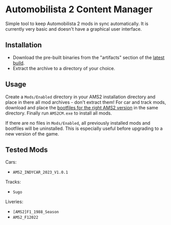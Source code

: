 ﻿# Automobilista 2 Content Manager

Simple tool to keep Automobilista 2 mods in sync automatically. It is currently very basic and doesn't have a graphical user interface.

## Installation

- Download the pre-built binaries from the "artifacts" section of the [latest build](
https://github.com/OpenSimTools/AMS2CM/actions/workflows/ci.yaml?query=event%3Apush).
- Extract the archive to a directory of your choice.

## Usage

Create a `Mods/Enabled` directory in your AMS2 installation directory and place in there all mod archives - don't extract them! For car and track mods, download and place the [bootfiles for the right AMS2 version](https://projectcarsmoddingteam.weebly.com/downloads---automobilista-2.html) in the same directory. Finally run `AMS2CM.exe` to install all mods.

If there are no files in `Mods/Enabled`, all previously installed mods and bootfiles will be uninstalled. This is especially useful before upgrading to a new version of the game.

## Tested Mods

Cars:
- `AMS2_INDYCAR_2023_V1.0.1`

Tracks:
- `Sugo`

Liveries:
- `[AMS2]F1_1988_Season`
- `AMS2_F12022`
